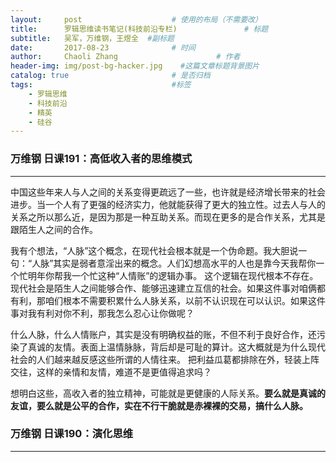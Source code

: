 ```yaml
---
layout:     post                    # 使用的布局（不需要改）
title:      罗辑思维读书笔记(科技前沿专栏)               # 标题
subtitle:   吴军，万维钢，王煜全  #副标题
date:       2017-08-23              # 时间
author:     Chaoli Zhang                      # 作者
header-img: img/post-bg-hacker.jpg    #这篇文章标题背景图片
catalog: true                       # 是否归档
tags:                               #标签
    - 罗辑思维
    - 科技前沿
    - 精英
    - 硅谷
---
```


### 万维钢 日课191：高低收入者的思维模式
---
中国这些年来人与人之间的关系变得更疏远了一些，也许就是经济增长带来的社会进步。当一个人有了更强的经济实力，他就能获得了更大的独立性。过去人与人的关系之所以那么近，是因为那是一种互助关系。而现在更多的是合作关系，尤其是跟陌生人之间的合作。

我有个想法，“人脉”这个概念，在现代社会根本就是一个伪命题。我大胆说一句：“人脉”其实是弱者意淫出来的概念。人们幻想高水平的人也是靠今天我帮你一个忙明年你帮我一个忙这种“人情账”的逻辑办事。
这个逻辑在现代根本不存在。现代社会是陌生人之间能够合作、能够迅速建立互信的社会。如果这件事对咱俩都有利，那咱们根本不需要积累什么人脉关系，以前不认识现在可以认识。如果这件事对我有利对你不利，那我怎么忍心让你做呢？

什么人脉，什么人情账户，其实是没有明确权益的账，不但不利于良好合作，还污染了真诚的友情。表面上温情脉脉，背后却是可耻的算计。这大概就是为什么现代社会的人们越来越反感这些所谓的人情往来。
把利益瓜葛都排除在外，轻装上阵交往，这样的亲情和友情，难道不是更值得追求吗？

想明白这些，高收入者的独立精神，可能就是更健康的人际关系。**要么就是真诚的友谊，要么就是公平的合作，实在不行干脆就是赤裸裸的交易，搞什么人脉。**


### 万维钢 日课190：演化思维
---
